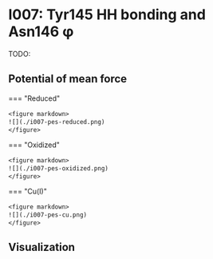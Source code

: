 # I007: Tyr145 HH bonding and Asn146 φ

TODO:

## Potential of mean force

=== "Reduced"

    <figure markdown>
    ![](./i007-pes-reduced.png)
    </figure>

=== "Oxidized"

    <figure markdown>
    ![](./i007-pes-oxidized.png)
    </figure>

=== "Cu(I)"

    <figure markdown>
    ![](./i007-pes-cu.png)
    </figure>

## Visualization

<div id="reduced-view" class="mol-container"></div>
<script>
document.addEventListener('DOMContentLoaded', (event) => {
    const viewer = molstar.Viewer.create('reduced-view', {
        layoutIsExpanded: false,
        layoutShowControls: false,
        layoutShowRemoteState: false,
        layoutShowSequence: true,
        layoutShowLog: false,
        layoutShowLeftPanel: false,
        viewportShowExpand: true,
        viewportShowSelectionMode: true,
        viewportShowAnimation: false,
        pdbProvider: 'rcsb',
    }).then(viewer => {
        // viewer.loadStructureFromUrl("/analysis/005-rogfp-glh-md/data/traj/frame_106403.pdb", "pdb");
        viewer.loadSnapshotFromUrl("/misc/002-molstar-states/reduced-example.molj", "molj");
    });
});
</script>
